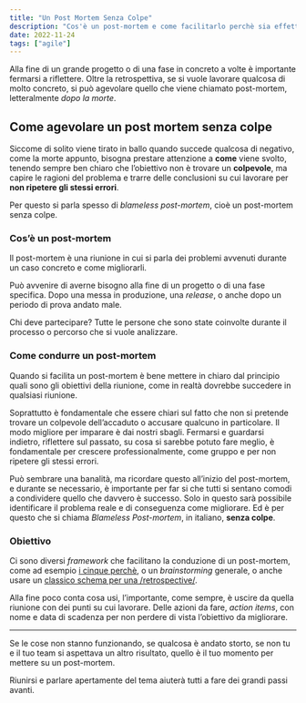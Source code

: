 ```yaml
---
title: "Un Post Mortem Senza Colpe"
description: "Cos'è un post-mortem e come facilitarlo perchè sia effettivo? Alla fine di un grande progetto o di una fase in concreto a volte è importante fermarsi a riflettere."
date: 2022-11-24
tags: ["agile"]
---
```


Alla fine di un grande progetto o di una fase in concreto a volte è importante fermarsi a riflettere. 
Oltre la retrospettiva, se si vuole lavorare qualcosa di molto concreto, si può agevolare quello che viene chiamato post-mortem, letteralmente _dopo la morte_. 

## Come agevolare un post mortem senza colpe

Siccome di solito viene tirato in ballo quando succede qualcosa di negativo, come la morte appunto, bisogna prestare attenzione a **come** viene svolto, tenendo sempre ben chiaro che l’obiettivo non è trovare un **colpevole**, ma capire le ragioni del problema e trarre delle conclusioni su cui lavorare per **non ripetere gli stessi errori**.

Per questo si parla spesso di _blameless post-mortem_, cioè un post-mortem senza colpe.

### Cos’è un post-mortem
Il post-mortem è una riunione in cui si parla dei problemi avvenuti durante un caso concreto e come migliorarli.

Può avvenire di averne bisogno alla fine di un progetto o di una fase specifica. Dopo una messa in produzione, una _release_, o anche dopo un periodo di prova andato male.

Chi deve partecipare? Tutte le persone che sono state coinvolte durante il processo o percorso che si vuole analizzare.

### Come condurre un post-mortem
Quando si facilita un post-mortem è bene mettere in chiaro dal principio quali sono gli obiettivi della riunione, come in realtà dovrebbe succedere in qualsiasi riunione.

Soprattutto è fondamentale che essere chiari sul fatto che non si pretende trovare un colpevole dell’accaduto o accusare qualcuno in particolare. 
Il modo migliore per imparare è dai nostri sbagli. Fermarsi e guardarsi indietro, riflettere sul passato, su cosa si sarebbe potuto fare meglio, è fondamentale per crescere professionalmente, come gruppo e per non ripetere gli stessi errori.

Può sembrare una banalità, ma ricordare questo all’inizio del post-mortem, e durante se necessario, è importante per far si che tutti si sentano comodi a condividere quello che davvero è successo.
Solo in questo sarà possibile identificare il problema reale e di conseguenza come migliorare.
Ed è per questo che si chiama _Blameless Post-mortem_, in italiano, **senza colpe**.

### Obiettivo
Ci sono diversi _framework_ che facilitano la conduzione di un post-mortem, come ad esempio [i cinque perchè](https://en.wikipedia.org/wiki/Five_whys), o un _brainstorming_ generale, o anche usare un [classico schema per una /retrospective/](https://www.funretrospectives.com/well-not-so-well-and-new-ideas/).

Alla fine poco conta cosa usi, l’importante, come sempre, è uscire da quella riunione con dei punti su cui lavorare. Delle azioni da fare, _action items_, con nome e data di scadenza per non perdere di vista l’obiettivo da migliorare. 

- - - -
Se le cose non stanno funzionando, se qualcosa è andato storto, se non tu e il tuo team si aspettava un altro risultato, quello è il tuo momento per mettere su un post-mortem. 

Riunirsi e parlare apertamente del tema aiuterà tutti a fare dei grandi passi avanti. 

